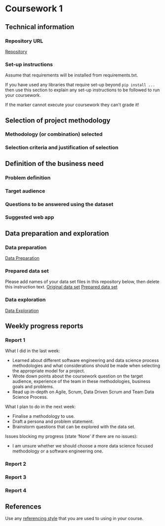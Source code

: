 # Coursework 1

## Technical information
### Repository URL
[Repository](https://github.com/ucl-comp0035/coursework-1-zzoeys.git)

### Set-up instructions

Assume that requirements will be installed from requirements.txt.

If you have used any libraries that require set-up beyond `pip install ...` then use this section to explain any set-up
instructions to be followed to run your coursework.

If the marker cannot execute your coursework they can't grade it!


## Selection of project methodology
### Methodology (or combination) selected

### Selection criteria and justification of selection


## Definition of the business need
### Problem definition

### Target audience

### Questions to be answered using the dataset

### Suggested web app

## Data preparation and exploration
### Data preparation

[Data Preparation](data_preparation.py)

### Prepared data set
Please add names of your data set files in this repository below, then delete this instruction text.
[Original data set]()
[Prepared data set]()

### Data exploration

[Data Exploration]()

## Weekly progress reports
### Report 1

What I did in the last week:
* Learned about different software engineering and data science process methodologies and what considerations should be made when selecting the appropriate model for a project.
* Wrote down points about the coursework question on the target audience, experience of the team in these methodologies, business goals and problems.
* Read up in-depth on Agile, Scrum, Data Driven Scrum and Team Data Science Process.

What I plan to do in the next week:
* Finalise a methodology to use.
* Draft a persona and problem statement.
* Brainstorm questions that can be explored with the data set.

Issues blocking my progress (state ‘None’ if there are no issues):
* I am unsure whether we should choose a more data science focused methodology or a software engineering one.

### Report 2

### Report 3

### Report 4

## References
Use any [referencing style](https://library-guides.ucl.ac.uk/referencing-plagiarism/referencing-styles) that you are
used to using in your course.
